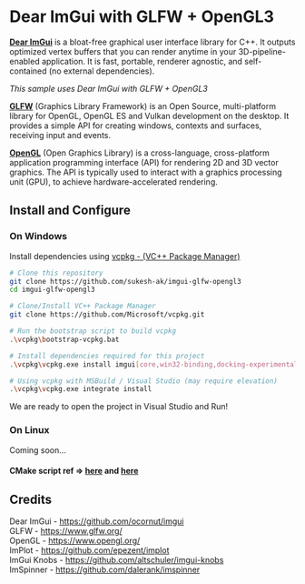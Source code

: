 # Dear ImGui with GLFW + OpenGL3

[**Dear ImGui**](https://github.com/ocornut/imgui) is a bloat-free graphical user interface library for C++. It outputs optimized vertex buffers that you can render anytime in your 3D-pipeline-enabled application. It is fast, portable, renderer agnostic, and self-contained (no external dependencies).

*This sample uses Dear ImGui with GLFW + OpenGL3*

[**GLFW**](https://www.glfw.org/) (Graphics Library Framework) is an Open Source, multi-platform library for OpenGL, OpenGL ES and Vulkan development on the desktop. It provides a simple API for creating windows, contexts and surfaces, receiving input and events.

[**OpenGL**](https://www.opengl.org/) (Open Graphics Library) is a cross-language, cross-platform application programming interface (API) for rendering 2D and 3D vector graphics. The API is typically used to interact with a graphics processing unit (GPU), to achieve hardware-accelerated rendering.

## Install and Configure
### On Windows
Install dependencies using [vcpkg - (VC++ Package Manager)](https://vcpkg.io/en/index.html) 
```bash
# Clone this repository
git clone https://github.com/sukesh-ak/imgui-glfw-opengl3
cd imgui-glfw-opengl3

# Clone/Install VC++ Package Manager
git clone https://github.com/Microsoft/vcpkg.git

# Run the bootstrap script to build vcpkg
.\vcpkg\bootstrap-vcpkg.bat

# Install dependencies required for this project
.\vcpkg\vcpkg.exe install imgui[core,win32-binding,docking-experimental,glfw-binding,opengl3-binding]:x64-windows

# Using vcpkg with MSBuild / Visual Studio (may require elevation)
.\vcpkg\vcpkg.exe integrate install

```
We are ready to open the project in Visual Studio and Run!


### On Linux
Coming soon...

#### CMake script ref => [here](https://gist.github.com/rokups/f771217b2d530d170db5cb1e08e9a8f4) and [here](https://github.com/ocornut/imgui/pull/5703/files#diff-6e8cabeb43e5758fc823515b9fef30409be48adfacf2bc12640ca5f50b88b6e0)


## Credits
Dear ImGui - https://github.com/ocornut/imgui  
GLFW - https://www.glfw.org/  
OpenGL - https://www.opengl.org/  
ImPlot - https://github.com/epezent/implot  
ImGui Knobs - https://github.com/altschuler/imgui-knobs  
ImSpinner - https://github.com/dalerank/imspinner


